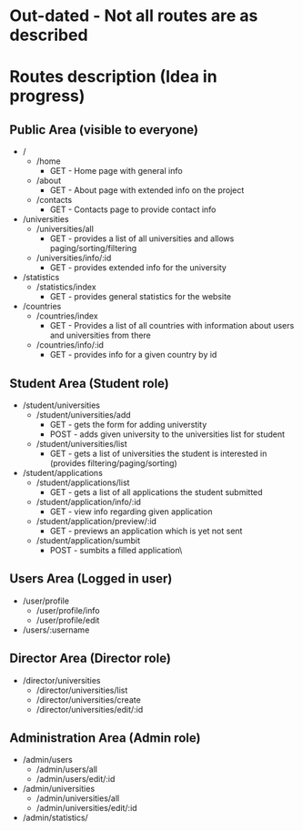 # Out-dated - Not all routes are as described
# Routes description (Idea in progress)
## Public Area (visible to everyone)
- /
  - /home
    - GET - Home page with general info
  - /about
    - GET - About page with extended info on the project
  - /contacts
    - GET - Contacts page to provide contact info
- /universities
  - /universities/all
    - GET - provides a list of all universities and allows paging/sorting/filtering
  - /universities/info/:id
    - GET - provides extended info for the university
- /statistics
  - /statistics/index
    - GET - provides general statistics for the website
- /countries
  - /countries/index
    - GET - Provides a list of all countries with information about users and universities from there
  - /countries/info/:id
    - GET - provides info for a given country by id

## Student Area (Student role)
- /student/universities
  - /student/universities/add
    - GET - gets the form for adding universtity
    - POST - adds given university to the universities list for student
  - /student/universities/list
    - GET - gets a list of universities the student is interested in (provides filtering/paging/sorting)
- /student/applications
  - /student/applications/list
    - GET - gets a list of all applications the student submitted
  - /student/application/info/:id
    - GET - view info regarding given application
  - /student/application/preview/:id
    - GET - previews an application which is yet not sent
  - /student/application/sumbit
    - POST - sumbits a filled application\

## Users Area (Logged in user)
- /user/profile
  - /user/profile/info
  - /user/profile/edit
- /users/:username

## Director Area (Director role)
- /director/universities
  - /director/universities/list
  - /director/universities/create
  - /director/universities/edit/:id

## Administration Area (Admin role)
- /admin/users
  - /admin/users/all
  - /admin/users/edit/:id
- /admin/universities
  - /admin/universities/all
  - /admin/universities/edit/:id
- /admin/statistics/
